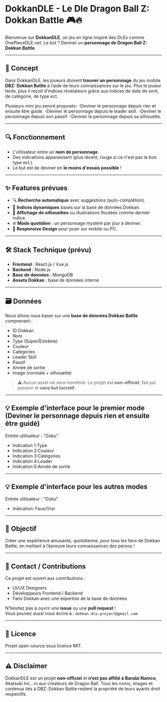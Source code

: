 # DokkanDLE - Le Dle Dragon Ball Z: Dokkan Battle 🎮🔥

Bienvenue sur **DokkanDLE**, un jeu en ligne inspiré des DLEs comme OnePieceDLE.net. Le but ? Deviner un **personnage de Dragon Ball Z: Dokkan Battle**.

---

## 🧠 Concept

Dans DokkanDLE, les joueurs doivent **trouver un personnage** du jeu mobile **DBZ: Dokkan Battle** à l’aide de leurs connaissances sur le jeu. Plus le joueur tente, plus il reçoit d’indices révélateurs grâce aux indices de date de sorti, de catégorie, de type ect.

Plusieurs mini jeu seront proposés:
-Deviner le personnage depuis rien et ensuite être guidé.
-Deviner le personnage depuis le leader skill.
-Deviner le personnage depuis son passif.
-Deviner le personnage depuis sa silhouette.

---

## 🔍 Fonctionnement

- L'utilisateur entre un **nom de personnage**.
- Des indications apparaissent (plus récent, rouge si ce n'est pas le bon type ect.).
- Le but est de deviner en **le moins d'essais possible** !

---

## ✨ Features prévues

- 🔍 **Recherche automatique** avec suggestions (auto-complétion).
- 🧩 **Indices dynamiques** basés sur la base de données Dokkan.
- 📸 **Affichage de silhouettes** ou illustrations floutées comme dernier indice.
- 🌐 **Mode quotidien** : un personnage mystère par jour à deviner.
- 📱 **Responsive Design** pour jouer sur mobile ou PC.

---

## 🛠️ Stack Technique (prévu)

- **Frontend** : React.js / Vue.js
- **Backend** : Node.js
- **Base de données** : MongoDB
- **Assets Dokkan** : base de données interne

---

## 🗃️ Données

Nous allons nous baser sur une **base de données Dokkan Battle** comprenant :

- ID Dokkan
- Nom
- Type (Super/Extrême)
- Couleur
- Catégories
- Leader Skill
- Passif
- Année de sortie
- Image (normale + silhouette)

> ⚠️ Aucun asset ne sera monétisé. Le projet est **non-officiel**, fait par passion et **sans but lucratif**.

---

## 💡 Exemple d'interface pour le premier mode (Deviner le personnage depuis rien et ensuite être guidé)

Entrée utilisateur : "Goku" 
- Indication 1:Type 
- Indication 2:Couleur
- Indication 3:Catégories
- Indication 4:Leader
- Inidcation 5:Année de sortie

---

## 💡 Exemple d'interface pour les autres modes

Entrée utilisateur : "Goku" 
- Indication: Faux/Vrai

---

## 🎯 Objectif

Créer une expérience amusante, quotidienne, pour tous les fans de Dokkan Battle, en mettant à l’épreuve leurs connaissances des persos !

---

## 📩 Contact / Contributions

Ce projet est ouvert aux contributions :

- UI/UX Designers
- Développeurs Frontend / Backend
- Fans Dokkan avec une expertise de la base de données

N'hésitez pas à ouvrir une **issue** ou une **pull request** !  
Vous pouvez aussi nous écrire à : `dokkan.dle.project@gmail.com`

---

## 📜 Licence

Projet open-source sous licence MIT.

---

## ⚠️ Disclaimer

DokkanDLE est un projet **non-officiel** et **n’est pas affilié à Bandai Namco**, Akatsuki Inc., ni aux créateurs de Dragon Ball. Tous les noms, images et contenus liés à DBZ: Dokkan Battle restent la propriété de leurs ayants droit respectifs.

